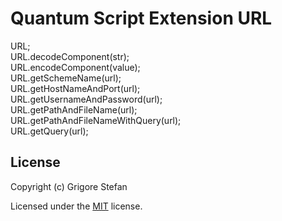 # Quantum Script Extension URL

URL;\
URL.decodeComponent(str);\
URL.encodeComponent(value);\
URL.getSchemeName(url);\
URL.getHostNameAndPort(url);\
URL.getUsernameAndPassword(url);\
URL.getPathAndFileName(url);\
URL.getPathAndFileNameWithQuery(url);\
URL.getQuery(url);

## License

Copyright (c) Grigore Stefan

Licensed under the [MIT](LICENSE) license.
